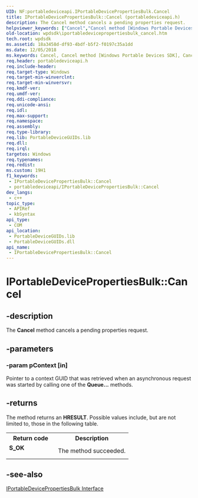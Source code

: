 ```yaml
---
UID: NF:portabledeviceapi.IPortableDevicePropertiesBulk.Cancel
title: IPortableDevicePropertiesBulk::Cancel (portabledeviceapi.h)
description: The Cancel method cancels a pending properties request.
helpviewer_keywords: ["Cancel","Cancel method [Windows Portable Devices SDK]","Cancel method [Windows Portable Devices SDK]","IPortableDevicePropertiesBulk interface","IPortableDevicePropertiesBulk interface [Windows Portable Devices SDK]","Cancel method","IPortableDevicePropertiesBulk.Cancel","IPortableDevicePropertiesBulk::Cancel","IPortableDevicePropertiesBulkCancel","portabledeviceapi/IPortableDevicePropertiesBulk::Cancel","wpdsdk.iportabledevicepropertiesbulk_cancel"]
old-location: wpdsdk\iportabledevicepropertiesbulk_cancel.htm
tech.root: wpdsdk
ms.assetid: 18a3458d-df93-4bdf-b5f2-f0197c35a1dd
ms.date: 12/05/2018
ms.keywords: Cancel, Cancel method [Windows Portable Devices SDK], Cancel method [Windows Portable Devices SDK],IPortableDevicePropertiesBulk interface, IPortableDevicePropertiesBulk interface [Windows Portable Devices SDK],Cancel method, IPortableDevicePropertiesBulk.Cancel, IPortableDevicePropertiesBulk::Cancel, IPortableDevicePropertiesBulkCancel, portabledeviceapi/IPortableDevicePropertiesBulk::Cancel, wpdsdk.iportabledevicepropertiesbulk_cancel
req.header: portabledeviceapi.h
req.include-header: 
req.target-type: Windows
req.target-min-winverclnt: 
req.target-min-winversvr: 
req.kmdf-ver: 
req.umdf-ver: 
req.ddi-compliance: 
req.unicode-ansi: 
req.idl: 
req.max-support: 
req.namespace: 
req.assembly: 
req.type-library: 
req.lib: PortableDeviceGUIDs.lib
req.dll: 
req.irql: 
targetos: Windows
req.typenames: 
req.redist: 
ms.custom: 19H1
f1_keywords:
 - IPortableDevicePropertiesBulk::Cancel
 - portabledeviceapi/IPortableDevicePropertiesBulk::Cancel
dev_langs:
 - c++
topic_type:
 - APIRef
 - kbSyntax
api_type:
 - COM
api_location:
 - PortableDeviceGUIDs.lib
 - PortableDeviceGUIDs.dll
api_name:
 - IPortableDevicePropertiesBulk::Cancel
---
```


# IPortableDevicePropertiesBulk::Cancel


## -description

The <b>Cancel</b> method cancels a pending properties request.

## -parameters

### -param pContext [in]

Pointer to a context GUID that was retrieved when an asynchronous request was started by calling one of the <b>Queue...</b> methods.

## -returns

The method returns an <b>HRESULT</b>. Possible values include, but are not limited to, those in the following table.

<table>
<tr>
<th>Return code</th>
<th>Description</th>
</tr>
<tr>
<td width="40%">
<dl>
<dt><b>S_OK</b></dt>
</dl>
</td>
<td width="60%">
The method succeeded.

</td>
</tr>
</table>

## -see-also

<a href="/windows/desktop/api/portabledeviceapi/nn-portabledeviceapi-iportabledevicepropertiesbulk">IPortableDevicePropertiesBulk Interface</a>

